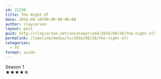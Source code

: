 ```yaml
---
id: 21259
title: The Night Of
date: 2016-08-28T00:00:00-06:00
author: claycarson
layout: post
guid: http://claycarson.net/uncategorized/2016/08/28/the-night-of/
permalink: /timeline/media/tv/2016/08/28/the-night-of/
categories:
  - TV
format: aside
---
```

<div class="media-details">Season 1</div>

<div class="media-creator"></div>

<div class="media-rating">★★★★☆</div>